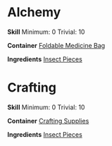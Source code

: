 <!-- TITLE: Crushed Insect -->
<!-- SUBTITLE: Crushed insect pieces! -->

# Alchemy
**Skill**
Minimum: 0
Trivial: 10

**Container**
[Foldable Medicine Bag](foldable-medicine-bag)

**Ingredients**
[Insect Pieces](insect-pieces)

# Crafting
**Skill**
Minimum: 0
Trivial: 10

**Container**
[Crafting Supplies](crafting-supplies)

**Ingredients**
[Insect Pieces](insect-pieces)